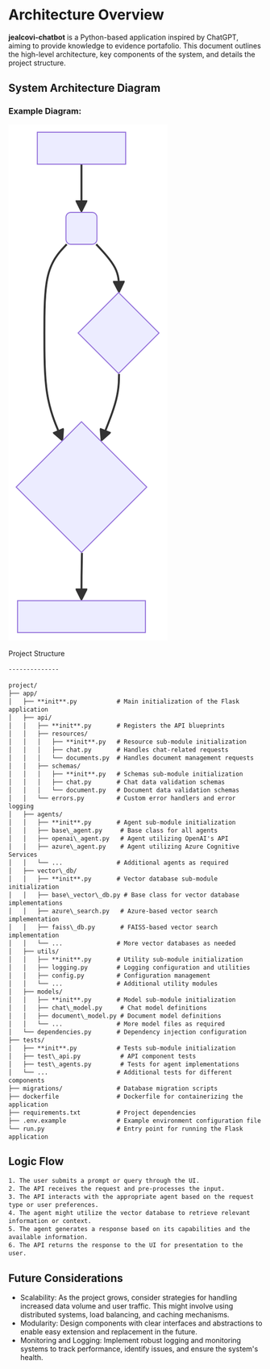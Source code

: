 # Architecture Overview

**jealcovi-chatbot** is a Python-based application inspired by ChatGPT, aiming to provide knowledge to evidence portafolio. This document outlines the high-level architecture, key components of the system, and details the project structure.

## System Architecture Diagram

### Example Diagram:

<style>
img[src="diagram.svg"] {
    width: 10%;
    height: auto;
}
</style>
![Architecture Diagram](diagram.svg)


Project Structure

```
--------------

project/
├── app/
│   ├── **init**.py           # Main initialization of the Flask application
│   ├── api/
│   │   ├── **init**.py       # Registers the API blueprints
│   │   ├── resources/
│   │   │   ├── **init**.py   # Resource sub-module initialization
│   │   │   ├── chat.py       # Handles chat-related requests
│   │   │   └── documents.py  # Handles document management requests
│   │   ├── schemas/
│   │   │   ├── **init**.py   # Schemas sub-module initialization
│   │   │   ├── chat.py       # Chat data validation schemas
│   │   │   └── document.py   # Document data validation schemas
│   │   └── errors.py         # Custom error handlers and error logging
│   ├── agents/
│   │   ├── **init**.py       # Agent sub-module initialization
│   │   ├── base\_agent.py     # Base class for all agents
│   │   ├── openai\_agent.py   # Agent utilizing OpenAI's API
│   │   ├── azure\_agent.py    # Agent utilizing Azure Cognitive Services
│   │   └── ...               # Additional agents as required
│   ├── vector\_db/
│   │   ├── **init**.py       # Vector database sub-module initialization
│   │   ├── base\_vector\_db.py # Base class for vector database implementations
│   │   ├── azure\_search.py   # Azure-based vector search implementation
│   │   ├── faiss\_db.py       # FAISS-based vector search implementation
│   │   └── ...               # More vector databases as needed
│   ├── utils/
│   │   ├── **init**.py       # Utility sub-module initialization
│   │   ├── logging.py        # Logging configuration and utilities
│   │   ├── config.py         # Configuration management
│   │   └── ...               # Additional utility modules
│   ├── models/
│   │   ├── **init**.py       # Model sub-module initialization
│   │   ├── chat\_model.py     # Chat model definitions
│   │   ├── document\_model.py # Document model definitions
│   │   └── ...               # More model files as required
│   └── dependencies.py       # Dependency injection configuration
├── tests/
│   ├── **init**.py           # Tests sub-module initialization
│   ├── test\_api.py           # API component tests
│   ├── test\_agents.py        # Tests for agent implementations
│   └── ...                   # Additional tests for different components
├── migrations/               # Database migration scripts
├── dockerfile                # Dockerfile for containerizing the application
├── requirements.txt          # Project dependencies
├── .env.example              # Example environment configuration file
└── run.py                    # Entry point for running the Flask application
```
Logic Flow
----------
```
1. The user submits a prompt or query through the UI.
2. The API receives the request and pre-processes the input.
3. The API interacts with the appropriate agent based on the request type or user preferences.
4. The agent might utilize the vector database to retrieve relevant information or context.
5. The agent generates a response based on its capabilities and the available information.
6. The API returns the response to the UI for presentation to the user.
```
Future Considerations
--------------------
* Scalability: As the project grows, consider strategies for handling increased data volume and user traffic. This might involve using distributed systems, load balancing, and caching mechanisms.
* Modularity: Design components with clear interfaces and abstractions to enable easy extension and replacement in the future.
* Monitoring and Logging: Implement robust logging and monitoring systems to track performance, identify issues, and ensure the system's health.
